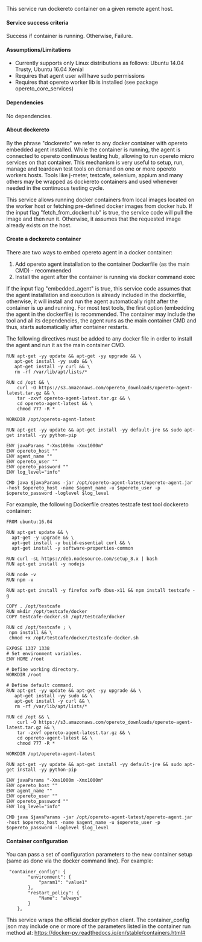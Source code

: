 This service run dockereto container on a given remote agent host. 

#### Service success criteria
Success if container is running. Otherwise, Failure.

#### Assumptions/Limitations
* Currently supports only Linux distributions as follows: Ubuntu 14.04 Trusty, Ubuntu 16.04 Xenial
* Requires that agent user will have sudo permissions
* Requires that opereto worker lib is installed (see package opereto_core_services)

#### Dependencies
No dependencies.

#### About dockereto
By the phrase "dockereto" we refer to any docker container with opereto embedded agent installed. While the container is running, the agent is connected to opereto continuous testing hub, allowing to run opereto micro services on that container. This mechanism is very useful to setup, run, manage and teardown test tools on demand on one or more opereto workers hosts. Tools like j-meter, testcafe, selenium, appium and many others may be wrapped as dockereto containers and used whenever needed in the continuous testing cycle.

This service allows running docker containers from local images located on the worker host or fetching pre-defined docker images from docker hub. If the input flag "fetch_from_dockerhub" is true, the service code will pull the image and then run it. Otherwise, it assumes that the requested image already exists on the host. 

#### Create a dockereto container
There are two ways to embed opereto agent in a docker container:
1. Add opereto agent installation to the container Dockerfile (as the main CMD) - recommended
2. Install the agent after the container is running via docker command exec 

If the input flag "embedded_agent" is true, this service code assumes that the agent installation and execution is already included in the dockerfile, otherwise, it will install and run the agent automatically right after the container is up and running. For most test tools, the first option (embedding the agent in the dockerfile) is recommended. The container may include the tool and all its dependencies, the agent runs as the main container CMD and thus, starts automatically after container restarts.  

The following directives must be added to any docker file in order to install the agent and run it as the main container CMD. 

```
RUN apt-get -yy update && apt-get -yy upgrade && \
   apt-get install -yy sudo && \
   apt-get install -y curl && \
   rm -rf /var/lib/apt/lists/*

RUN cd /opt && \
    curl -O https://s3.amazonaws.com/opereto_downloads/opereto-agent-latest.tar.gz && \
    tar -zxvf opereto-agent-latest.tar.gz && \
    cd opereto-agent-latest && \
    chmod 777 -R *
    
WORKDIR /opt/opereto-agent-latest

RUN apt-get -yy update && apt-get install -yy default-jre && sudo apt-get install -yy python-pip

ENV javaParams "-Xms1000m -Xmx1000m"
ENV opereto_host ""
ENV agent_name ""
ENV opereto_user ""
ENV opereto_password ""
ENV log_level="info"

CMD java $javaParams -jar /opt/opereto-agent-latest/opereto-agent.jar -host $opereto_host -name $agent_name -u $opereto_user -p $opereto_password -loglevel $log_level
```

For example, the following Dockerfile creates testcafe test tool dockereto container:
```
FROM ubuntu:16.04

RUN apt-get update && \
  apt-get -y upgrade && \
  apt-get install -y build-essential curl && \
  apt-get install -y software-properties-common

RUN curl -sL https://deb.nodesource.com/setup_8.x | bash
RUN apt-get install -y nodejs

RUN node -v
RUN npm -v

RUN apt-get install -y firefox xvfb dbus-x11 && npm install testcafe -g

COPY . /opt/testcafe
RUN mkdir /opt/testcafe/docker
COPY testcafe-docker.sh /opt/testcafe/docker

RUN cd /opt/testcafe ; \
 npm install && \
 chmod +x /opt/testcafe/docker/testcafe-docker.sh

EXPOSE 1337 1338
# Set environment variables.
ENV HOME /root

# Define working directory.
WORKDIR /root

# Define default command.
RUN apt-get -yy update && apt-get -yy upgrade && \
   apt-get install -yy sudo && \
   apt-get install -y curl && \
   rm -rf /var/lib/apt/lists/*

RUN cd /opt && \
    curl -O https://s3.amazonaws.com/opereto_downloads/opereto-agent-latest.tar.gz && \
    tar -zxvf opereto-agent-latest.tar.gz && \
    cd opereto-agent-latest && \
    chmod 777 -R *

WORKDIR /opt/opereto-agent-latest

RUN apt-get -yy update && apt-get install -yy default-jre && sudo apt-get install -yy python-pip

ENV javaParams "-Xms1000m -Xmx1000m"
ENV opereto_host ""
ENV agent_name ""
ENV opereto_user ""
ENV opereto_password ""
ENV log_level="info"

CMD java $javaParams -jar /opt/opereto-agent-latest/opereto-agent.jar -host $opereto_host -name $agent_name -u $opereto_user -p $opereto_password -loglevel $log_level
```

#### Container configuration 
You can pass a set of configuration parameters to the new container setup (same as done via the docker command line). For example:

```
 "container_config": {
        "environment": {
            "param1": "value1"
        },
        "restart_policy": {
            "Name": "always"
        }
    },

```

This service wraps the official docker python client. 
The container_config json may include one or more of the parameters listed in the container run method at: https://docker-py.readthedocs.io/en/stable/containers.html#

